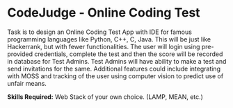 # CodeJudge - Online Coding Test
Task is to design an Online Coding Test App with IDE for famous programming languages like Python, C++, C, Java. This will be just like Hackerrank, but with fewer functionalities. The user will login using pre-provided credentials, complete the test and then the score will be recorded in database for Test Admins. Test Admins will have ability to make a test and send invitations for the same. Additional features could include integrating with MOSS and tracking of the user using computer vision to predict use of unfair means.

**Skills Required:** Web Stack of your own choice. (LAMP, MEAN, etc.)
